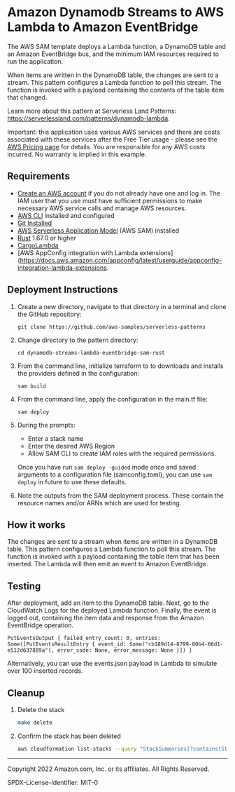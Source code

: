 # Amazon Dynamodb Streams to AWS Lambda to Amazon EventBridge

The AWS SAM template deploys a Lambda function, a DynamoDB table and an Amazon EventBridge bus, and the minimum IAM resources required to run the application.

When items are written in the DynamoDB table, the changes are sent to a stream. This pattern configures a Lambda function to poll this stream. The function is invoked with a payload containing the contents of the table item that changed.

Learn more about this pattern at Serverless Land Patterns: https://serverlessland.com/patterns/dynamodb-lambda.

Important: this application uses various AWS services and there are costs associated with these services after the Free Tier usage - please see the [AWS Pricing page](https://aws.amazon.com/pricing/) for details. You are responsible for any AWS costs incurred. No warranty is implied in this example.

## Requirements

* [Create an AWS account](https://portal.aws.amazon.com/gp/aws/developer/registration/index.html) if you do not already have one and log in. The IAM user that you use must have sufficient permissions to make necessary AWS service calls and manage AWS resources.
* [AWS CLI](https://docs.aws.amazon.com/cli/latest/userguide/install-cliv2.html) installed and configured
* [Git Installed](https://git-scm.com/book/en/v2/Getting-Started-Installing-Git)
* [AWS Serverless Application Model](https://docs.aws.amazon.com/serverless-application-model/latest/developerguide/serverless-sam-cli-install.html) (AWS SAM) installed
* [Rust](https://www.rust-lang.org/) 1.67.0 or higher
* [CargoLambda](https://www.cargo-lambda.info/guide/installation.html)
* [AWS AppConfig integration with Lambda extensions](https://docs.aws.amazon.com/appconfig/latest/userguide/appconfig-integration-lambda-extensions.

## Deployment Instructions

1. Create a new directory, navigate to that directory in a terminal and clone the GitHub repository:
    ``` 
    git clone https://github.com/aws-samples/serverless-patterns
    ```
2. Change directory to the pattern directory:
    ```
    cd dynamodb-streams-lambda-eventbridge-sam-rust
    ```
3. From the command line, initialize terraform to  to downloads and installs the providers defined in the configuration:
    ```
    sam build
    ```
4. From the command line, apply the configuration in the main.tf file:
    ```
    sam deploy
    ```
5. During the prompts:
    * Enter a stack name
    * Enter the desired AWS Region
    * Allow SAM CLI to create IAM roles with the required permissions.

    Once you have run `sam deploy -guided` mode once and saved arguments to a configuration file (samconfig.toml), you can use `sam deploy` in future to use these defaults.

6. Note the outputs from the SAM deployment process. These contain the resource names and/or ARNs which are used for testing.

## How it works

The changes are sent to a stream when items are written in a DynamoDB table. This pattern configures a Lambda function to poll this stream. The function is invoked with a payload containing the table item that has been inserted. The Lambda will then emit an event to Amazon EventBridge.

## Testing

After deployment, add an item to the DynamoDB table. Next, go to the CloudWatch Logs for the deployed Lambda function. Finally, the event is logged out, containing the item data and response from the Amazon EventBridge operation.

```
PutEventsOutput { failed_entry_count: 0, entries: Some([PutEventsResultEntry { event_id: Some("cb189d14-8799-80b4-66d1-e512d637889a"), error_code: None, error_message: None }]) }
```

Alternatively, you can use the events.json payload in Lambda to simulate over 100 inserted records.

## Cleanup
 
1. Delete the stack
    ```bash
    make delete
    ```
2. Confirm the stack has been deleted
    ```bash
    aws cloudformation list-stacks --query "StackSummaries[?contains(StackName,'STACK_NAME')].StackStatus"
    ```
----
Copyright 2022 Amazon.com, Inc. or its affiliates. All Rights Reserved.

SPDX-License-Identifier: MIT-0
